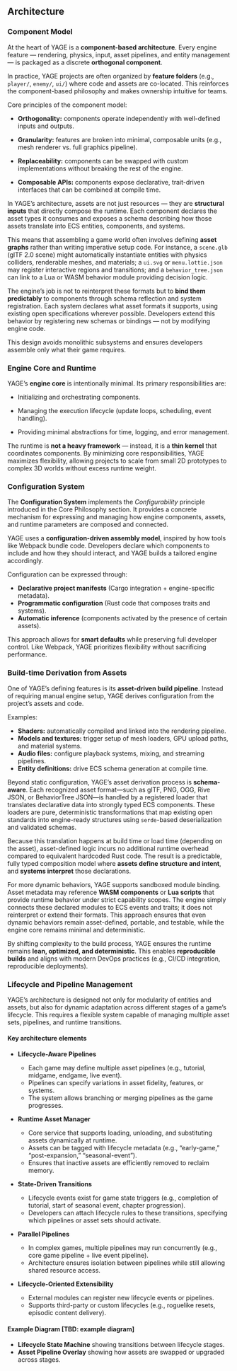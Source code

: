## Architecture

### Component Model

At the heart of YAGE is a **component-based architecture**. Every engine feature — rendering, physics, input, asset pipelines, and entity management — is packaged as a discrete **orthogonal component**.

In practice, YAGE projects are often organized by **feature folders** (e.g., `player/`, `enemy/`, `ui/`) where code and assets are co-located. This reinforces the component-based philosophy and makes ownership intuitive for teams.

Core principles of the component model:

* **Orthogonality:** components operate independently with well-defined inputs and outputs.

* **Granularity:** features are broken into minimal, composable units (e.g., mesh renderer vs. full graphics pipeline).

* **Replaceability:** components can be swapped with custom implementations without breaking the rest of the engine.

* **Composable APIs:** components expose declarative, trait-driven interfaces that can be combined at compile time.

In YAGE’s architecture, assets are not just resources — they are **structural inputs** that directly compose the runtime. Each component declares the asset types it consumes and exposes a schema describing how those assets translate into ECS entities, components, and systems.

This means that assembling a game world often involves defining **asset graphs** rather than writing imperative setup code. For instance, a `scene.glb` (glTF 2.0 scene) might automatically instantiate entities with physics colliders, renderable meshes, and materials; a `ui.svg` or `menu.lottie.json` may register interactive regions and transitions; and a `behavior_tree.json` can link to a Lua or WASM behavior module providing decision logic.

The engine’s job is not to reinterpret these formats but to **bind them predictably** to components through schema reflection and system registration. Each system declares what asset formats it supports, using existing open specifications wherever possible. Developers extend this behavior by registering new schemas or bindings — not by modifying engine code.

This design avoids monolithic subsystems and ensures developers assemble only what their game requires.

### Engine Core and Runtime

YAGE’s **engine core** is intentionally minimal. Its primary responsibilities are:

* Initializing and orchestrating components.

* Managing the execution lifecycle (update loops, scheduling, event handling).

* Providing minimal abstractions for time, logging, and error management.

The runtime is **not a heavy framework** — instead, it is a **thin kernel** that coordinates components. By minimizing core responsibilities, YAGE maximizes flexibility, allowing projects to scale from small 2D prototypes to complex 3D worlds without excess runtime weight.

### Configuration System

The **Configuration System** implements the *Configurability* principle introduced in the Core Philosophy section. It provides a concrete mechanism for expressing and managing how engine components, assets, and runtime parameters are composed and connected.

YAGE uses a **configuration-driven assembly model**, inspired by how tools like Webpack bundle code. Developers declare which components to include and how they should interact, and YAGE builds a tailored engine accordingly.

Configuration can be expressed through:

* **Declarative project manifests** (Cargo integration + engine-specific metadata).
* **Programmatic configuration** (Rust code that composes traits and systems).
* **Automatic inference** (components activated by the presence of certain assets).

This approach allows for **smart defaults** while preserving full developer control. Like Webpack, YAGE prioritizes flexibility without sacrificing performance.

### Build-time Derivation from Assets

One of YAGE’s defining features is its **asset-driven build pipeline**. Instead of requiring manual engine setup, YAGE derives configuration from the project’s assets and code.

Examples:

* **Shaders:** automatically compiled and linked into the rendering pipeline.
* **Models and textures:** trigger setup of mesh loaders, GPU upload paths, and material systems.
* **Audio files:** configure playback systems, mixing, and streaming pipelines.
* **Entity definitions:** drive ECS schema generation at compile time.

Beyond static configuration, YAGE’s asset derivation process is **schema-aware**. Each recognized asset format—such as glTF, PNG, OGG, Rive JSON, or BehaviorTree JSON—is handled by a registered loader that translates declarative data into strongly typed ECS components. These loaders are pure, deterministic transformations that map existing open standards into engine-ready structures using `serde`-based deserialization and validated schemas.

Because this translation happens at build time or load time (depending on the asset), asset-defined logic incurs no additional runtime overhead compared to equivalent hardcoded Rust code. The result is a predictable, fully typed composition model where **assets define structure and intent**, and **systems interpret** those declarations.

For more dynamic behaviors, YAGE supports sandboxed module binding. Asset metadata may reference **WASM components** or **Lua scripts** that provide runtime behavior under strict capability scopes. The engine simply connects these declared modules to ECS events and traits; it does not reinterpret or extend their formats. This approach ensures that even dynamic behaviors remain asset-defined, portable, and testable, while the engine core remains minimal and deterministic.

By shifting complexity to the build process, YAGE ensures the runtime remains **lean, optimized, and deterministic**. This enables **reproducible builds** and aligns with modern DevOps practices (e.g., CI/CD integration, reproducible deployments).

### Lifecycle and Pipeline Management

YAGE’s architecture is designed not only for modularity of entities and assets, but also for dynamic adaptation across different stages of a game’s lifecycle. This requires a flexible system capable of managing multiple asset sets, pipelines, and runtime transitions.

#### Key architecture elements

* **Lifecycle-Aware Pipelines**
  * Each game may define multiple asset pipelines (e.g., tutorial, midgame, endgame, live event).
  * Pipelines can specify variations in asset fidelity, features, or systems.
  * The system allows branching or merging pipelines as the game progresses.

* **Runtime Asset Manager**
  * Core service that supports loading, unloading, and substituting assets dynamically at runtime.
  * Assets can be tagged with lifecycle metadata (e.g., “early-game,” “post-expansion,” “seasonal-event”).
  * Ensures that inactive assets are efficiently removed to reclaim memory.

* **State-Driven Transitions**
  * Lifecycle events exist for game state triggers (e.g., completion of tutorial, start of seasonal event, chapter progression).
  * Developers can attach lifecycle rules to these transitions, specifying which pipelines or asset sets should activate.

* **Parallel Pipelines**
  * In complex games, multiple pipelines may run concurrently (e.g., core game pipeline + live event pipeline).
  * Architecture ensures isolation between pipelines while still allowing shared resource access.

* **Lifecycle-Oriented Extensibility**
  * External modules can register new lifecycle events or pipelines.
  * Supports third-party or custom lifecycles (e.g., roguelike resets, episodic content delivery).

#### Example Diagram [TBD: example diagram]

* **Lifecycle State Machine** showing transitions between lifecycle stages.
* **Asset Pipeline Overlay** showing how assets are swapped or upgraded across stages.
